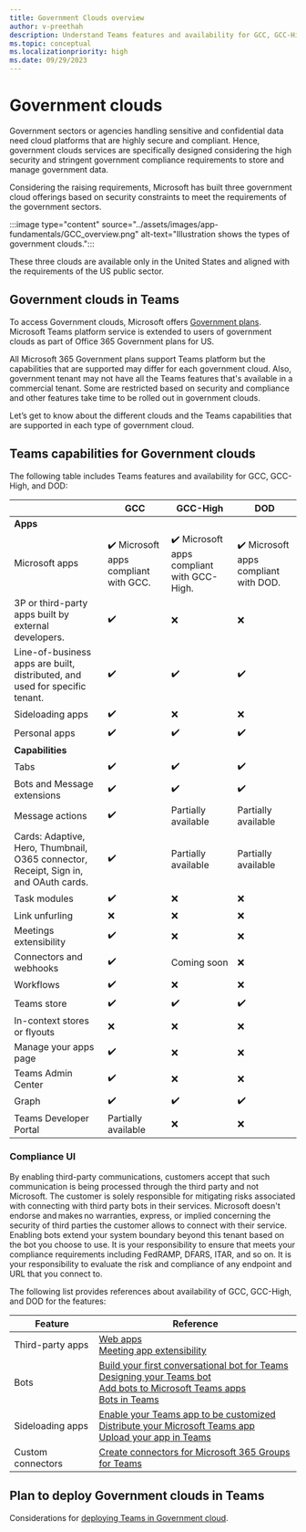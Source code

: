 ```yaml
---
title: Government Clouds overview
author: v-preethah
description: Understand Teams features and availability for GCC, GCC-High, and DOD tenants.
ms.topic: conceptual
ms.localizationpriority: high
ms.date: 09/29/2023
---
```

# Government clouds

Government sectors or agencies handling sensitive and confidential data need cloud platforms that are highly secure and compliant. Hence, government clouds services are specifically designed considering the high security and stringent government compliance requirements to store and manage government data.

Considering the raising requirements, Microsoft has built three government cloud offerings based on security constraints to meet the requirements of the government sectors.

:::image type="content" source="../assets/images/app-fundamentals/GCC_overview.png" alt-text="Illustration shows the types of government clouds.":::

These three clouds are available only in the United States and aligned with the requirements of the US public sector.

## Government clouds in Teams

To access Government clouds, Microsoft offers [Government plans](https://products.office.com/government/compare-office-365-government-plans). Microsoft Teams platform service is extended to users of government clouds as part of Office 365 Government plans for US.

All Microsoft 365 Government plans support Teams platform but the capabilities that are supported may differ for each government cloud. Also, government tenant may not have all the Teams features that's available in a commercial tenant. Some are restricted based on security and compliance and other features take time to be rolled out in government clouds.

Let’s get to know about the different clouds and the Teams capabilities that are supported in each type of government cloud.

## Teams capabilities for Government clouds

The following table includes Teams features and availability for GCC, GCC-High, and DOD:

| &nbsp; | GCC | GCC-High | DOD |
|-------------|---------|---|---|
| **Apps** | &nbsp; | &nbsp; | &nbsp; |
| Microsoft apps | ✔️ Microsoft apps compliant with GCC. | ✔️ Microsoft apps compliant with GCC-High. | ✔️ Microsoft apps compliant with DOD. |
| 3P or third-party apps built by external developers. | ✔️ | ❌ | ❌ |
|Line-of-business apps are built, distributed, and used for specific tenant. | ✔️ | ✔️ | ✔️ |
|Sideloading apps | ✔️ | ❌ | ❌ |
|Personal apps | ✔️ | ✔️ | ✔️ |
| **Capabilities** | &nbsp; | &nbsp; | &nbsp; |
| Tabs | ✔️ | ✔️ | ✔️ |
| Bots and Message extensions | ✔️ | ✔️ | ✔️ |
| Message actions | ✔️ | Partially available | Partially available |
| Cards: Adaptive, Hero, Thumbnail, O365 connector, Receipt, Sign in, and OAuth cards. | ✔️ | Partially available | Partially available |
| Task modules | ✔️ | ❌ | ❌ |
| Link unfurling | ❌ | ❌ | ❌ |
| Meetings extensibility | ✔️ | ❌ | ❌ |
| Connectors and webhooks | ✔️ | Coming soon | ❌ |
| Workflows| ✔️ | ❌ | ❌ |
| Teams store | ✔️ | ✔️ | ✔️ |
| In-context stores or flyouts | ❌ | ❌ | ❌ |
| Manage your apps page | ✔️ | ❌ | ❌ |
| Teams Admin Center | ✔️ | ❌ | ❌ |
| Graph | ✔️ | ✔️ | ✔️ |
| Teams Developer Portal | Partially available | ❌ | ❌ |

### Compliance UI

By enabling third-party communications, customers accept that such communication is being processed through the third party and not Microsoft. The customer is solely responsible for mitigating risks associated with connecting with third party bots in their services. Microsoft doesn't endorse and makes no warranties, express, or implied concerning the security of third parties the customer allows to connect with their service. Enabling bots extend your system boundary beyond this tenant based on the bot you choose to use. It is your responsibility to ensure that meets your compliance requirements including FedRAMP, DFARS, ITAR, and so on. It is your responsibility to evaluate the risk and compliance of any endpoint and URL that you connect to.

The following list provides references about availability of GCC, GCC-High, and DOD for the features:

| Feature | Reference |
|---------|---|
| Third-party apps | [Web apps](../samples/integrating-web-apps.md) <br> [Meeting app extensibility](../apps-in-teams-meetings/teams-apps-in-meetings.md) |
| Bots | [Build your first conversational bot for Teams](../get-started/first-app-bot.md) <br> [Designing your Teams bot](../bots/design/bots.md) <br> [Add bots to Microsoft Teams apps](../resources/bot-v3/bots-overview.md) <br> [Bots in Teams](../bots/what-are-bots.md) |
| Sideloading apps | [Enable your Teams app to be customized](../concepts/design/enable-app-customization.md) <br> [Distribute your Microsoft Teams app](../concepts/deploy-and-publish/apps-publish-overview.md) <br> [Upload your app in Teams](../concepts/deploy-and-publish/apps-upload.md) |
| Custom connectors | [Create connectors for Microsoft 365 Groups for Teams](../webhooks-and-connectors/how-to/connectors-creating.md) |

## Plan to deploy Government clouds in Teams

Considerations for [deploying Teams in Government cloud](/microsoftteams/expand-teams-across-your-org/teams-for-government-landing-page).
